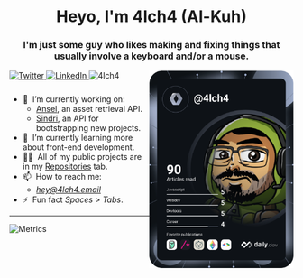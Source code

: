 <h1 align="center">Heyo, I'm 4lch4 (Al-Kuh)</h1>
<h3 align="center">
  I'm just some guy who likes making and fixing things that usually involve a
  keyboard and/or a mouse.
</h3>

<!-- Badges -->
<div align="left">
  <a href="https://twitter.com/4lch4">
    <img
      src="https://img.shields.io/twitter/follow/4lch4?label=Twitter&logo=twitter&style=flat-square&color=1da1f2&logoColor=ffffff"
      alt="Twitter"
    />
  </a>

  <a href="https://linkedin.com/in/devin-leaman-4962242">
    <img
      src="https://img.shields.io/static/v1?logo=linkedin&style=flat-square&color=0072b1&label=LinkedIn&message=%E2%98%86"
      alt="LinkedIn"
    />
  </a>

  <img src="https://komarev.com/ghpvc/?username=4lch4" alt="4lch4" />

  <a href="https://api.daily.dev/get?r=4lch4" target="_blank">
    <img
      width="256"
      align="right"
      src="https://raw.githubusercontent.com/4lch4/4lch4/devcard/devcard.svg"
    />
  </a>
</div>

<ul style="margin-top: 25px;">
  <li>
    🔭&nbsp;&nbsp;I’m currently working on:
    <ul>
      <li><a href="https://github.com/4lch4/Ansel">Ansel</a>, an asset retrieval API.</li>
      <li><a href="https://github.com/4lch4/Sindri">Sindri</a>, an API for bootstrapping new projects.</li>
    </ul>
  </li>
  <li>
    🌱&nbsp;&nbsp;I’m currently learning more about front-end development.
  </li>
  <li>
    👨‍💻&nbsp;&nbsp;All of my public projects are in my
    <a href="https://github.com/4lch4?tab=repositories">Repositories</a> tab.
  </li>
  <li>📫&nbsp;&nbsp;How to reach me:
  <ul>
    <li><em><a href="mailto:hey@4lch4.email">hey@4lch4.email</a></em></li>
    <!-- <li>
      <em><a href="https://4lch4.social">My social site</a></em> with links to
      nearly all methods of contact.
    </li> -->
  </ul>
  </li>
  <li>⚡&nbsp;&nbsp;Fun fact <em>Spaces > Tabs</em>.</li>
</ul>

---

![Metrics](https://metrics.lecoq.io/4lch4?template=classic&languages=1&stars=1&achievements=1&notable=1&languages.limit=8&languages.threshold=0%25&languages.colors=github&languages.sections=most-used&languages.indepth=false&languages.analysis.timeout=15&languages.categories=markup%2C%20programming&languages.recent.categories=markup%2C%20programming&languages.recent.load=300&languages.recent.days=14&stars.limit=4&achievements.threshold=C&achievements.secrets=true&achievements.display=compact&achievements.limit=0&notable.from=organization&notable.repositories=false&notable.indepth=false&notable.types=commit&config.timezone=America%2FChicago)
